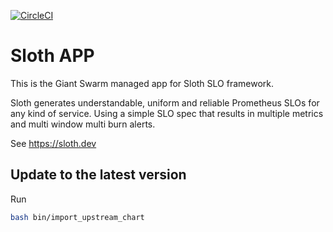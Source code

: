 [![CircleCI](https://circleci.com/gh/giantswarm/sloth-app/tree/main.svg?style=svg)](https://circleci.com/gh/giantswarm/sloth-app/tree/main)

# Sloth APP

This is the Giant Swarm managed app for Sloth SLO framework.

Sloth generates understandable, uniform and reliable Prometheus SLOs for any kind of service. Using a simple SLO spec that results in multiple metrics and multi window multi burn alerts.

See https://sloth.dev

## Update to the latest version

Run

```bash
bash bin/import_upstream_chart
```
